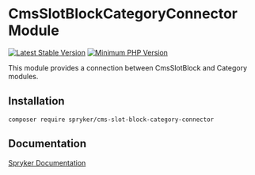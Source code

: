 # CmsSlotBlockCategoryConnector Module
[![Latest Stable Version](https://poser.pugx.org/spryker/cms-slot-block-category-connector/v/stable.svg)](https://packagist.org/packages/spryker/cms-slot-block-category-connector)
[![Minimum PHP Version](https://img.shields.io/badge/php-%3E%3D%207.3-8892BF.svg)](https://php.net/)

This module provides a connection between CmsSlotBlock and Category modules.

## Installation

```
composer require spryker/cms-slot-block-category-connector
```

## Documentation

[Spryker Documentation](https://academy.spryker.com/developing_with_spryker/module_guide/modules.html)

